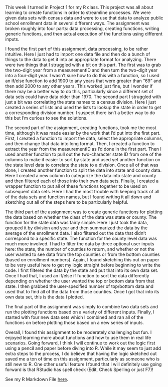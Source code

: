 This week I turned in Project 1 for my R class. This project was all about learning to create functions in order to streamline processes. We were given data sets with census data and were to use that data to analyze public school enrollment data in several different ways.  The assignment was broken roughly into four parts: data processing, creating functions, writing generic functions, and then actual execution of the functions using different inputs.

I found the first part of this assignment, data processing, to be rather intuitive. Here I just had to import one data file and then do a bunch of things to the data to get it into an appropriate format for analyzing. There were two things that I struggled with a bit on this part. The first was to grab the two-digit year from a measurementID and then turn the two-digit year into a four-digit year. I wasn’t sure how to do this with a function, so I used an if/else function to add 1900 to any years that were greater than “69” and then add 2000 to any other years. This worked just fine, but I wonder if there may be a better way to do this, particularly since a different set of data sets could have data older than 1970. The second part I struggled with just a bit was correlating the state names to a census division. Here I just created a series of lists and used the lists to lookup the state in order to get a corresponding division number. I suspect there isn’t a better way to do this but I’m curious to see the solutions. 

The second part of the assignment, creating functions, took me the most time, although it was made easier by the work that I’d put into the first part. First, I created a function to import the data, select the appropriate columns, and then change that data into long format. Then, I created a function to extract the year from the measurementID as I’d done in the first part. Then I used another function to pull out the two-character state ID from one of the columns to make it easier to sort by state and used yet another function on the state level data to correlate the state to a division. Once all of that was done, I created another function to split the data into state and county data. Here I created a new column to categorize the data into state and county and then filtered each of those into their own data sets. Finally, I created a wrapper function to put all of these functions together to be used on subsequent data sets. Here I had the most trouble with keeping track of all of the data sets and function names, but I found writing it all down and sketching out all of the steps here to be particularly helpful.

The third part of the assignment was to create generic functions for plotting the data based on whether the class of the data was state or county. The function for the state data was fairly simple. Here I just took the data, grouped it by division and year and then summarized the data by the average of the enrollment data. I also filtered out the data that didn’t correspond to a specific state. The function for the county level data was much more involved. I had to filter the data by three optional user inputs here: the state, the number of counties to return, and whether or not the user wanted to see data from the top counties or from the bottom counties (based on enrollment numbers). Again, I found sketching this out on paper to be very useful here to get my logic straight before beginning to write the code. I first filtered the data by the state and put that into its own data set. Once I had that, I used an if/else if function to sort the data differently depending on whether the user wanted the top or bottom data from that state. I then grabbed the user-specified number of top/bottom data and used that to find all of the data from those counties. Once I got that into its own data set, this is the data I plotted.

The final part of the assignment was simply to combine two data sets and run the plotting functions based on a variety of different inputs. Finally, I started with four new data sets which I combined and ran all of the functions on before plotting those based on a new series of inputs. 

Overall, I found this assignment to be moderately challenging but fun. I enjoyed learning more about functions and how to use them in real life scenarios. Going forward, I think I will continue to work out the logic first using a pencil and paper before diving into R. While it may seem to just add extra steps to the process, I do believe that having the logic sketched out saved me a ton of time on this assignment, particularly as someone who is still new to R. One other useful feature I found that I will definitely use going forward is that RStudio has spell check (Edit, Check Spelling or just F7)! 

See my R Markdown File [here](https://kbelkna.github.io/Project1.html).
